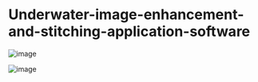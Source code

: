 # Underwater-image-enhancement-and-stitching-application-software

![image](https://user-images.githubusercontent.com/88143736/227981492-d37d5166-c7bc-4018-9c96-233fe081e7e8.png)

![image](https://user-images.githubusercontent.com/88143736/227981615-2c6b74e8-5a45-4683-aea2-0fc5619ba93b.png)

